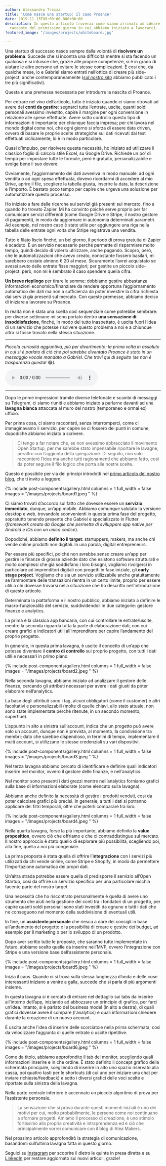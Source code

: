 ```yaml
---
author: Alessandro Trezza
title: 'Come nasce una startup: il caso Proance'
date: 2019-11-13T09:00:00.000+00:00
description: In questo articolo troverai come siamo arrivati ad ideare Proance e il
  racconto del primissimo giorno in cui abbiamo iniziato a lavorarci.
featured_image: "/images/projects/whiteboard.jpg"

---
```


Una startup di successo nasce sempre dalla volont&agrave; di **risolvere un problema**. Succede che si incontra una difficolt&agrave; mentre si sta facendo un qualcosa e si intuisce che, grazie alle proprie competenze, si &egrave; in grado di aiutare le altre persone ad evitare le stesse complicazioni. &Egrave; cos&igrave; che, da qualche mese, io e Gabriel siamo entrati nell’ottica di creare pi&ugrave; side-project, anche contemporaneamente ([*sul nostro sito*](https://www.aleamakers.com "Homepage Alea Makers") abbiamo pubblicato i tre pi&ugrave; significativi).

Questa &egrave; una premessa necessaria per introdurre la nascita di Proance.

Per entrare nel vivo dell’articolo, tutto &egrave; iniziato quando ci siamo ritrovati ad avere dei **conti da gestire**\: segnarci tutte l’entrate, uscite, quanti soldi personali avessimo investito, capire il margine per ogni conversione in relazione alle spese effettuate. Avere sotto controllo questo tipo di informazioni &egrave; importante per chiunque faccia impresa; per chi lavora nel mondo digital come noi, che ogni giorno si sforza di essere data driven, ovvero di basare le proprie scelte strategiche sui dati ricevuti dai test effettuati ciclicamente, lo &egrave; in modo particolare.

Quasi d’impulso, per risolvere questa necessit&agrave;, ho iniziato ad utilizzare il classico foglio di calcolo stile Excel, su Google Drive. Richiede un po’ di tempo per impostare tutte le formule, per&ograve; &egrave; gratuito, personalizzabile e svolge bene il suo dovere.

Ovviamente, l’aggiornamento dei dati avveniva in modo manuale: ad ogni vendita o ad ogni spesa effettuata, dovevo ricordarmi di accedere al mio Drive, aprire il file, scegliere la tabella giusta, inserire la data, la descrizione e l’importo. &Egrave; bastato poco tempo per capire che urgeva una soluzione per automatizzare questo processo.

Ho iniziato a fare delle ricerche sui servizi gi&agrave; presenti sul mercato, fino a quando ho trovato Zapier. Mi ha convinto poich&eacute; serve proprio per far comunicare servizi differenti (come Google Drive e Stripe, il nostro gestore di pagamenti), in modo da aggiornare in autonomia determinati parametri. Ad esempio, nel nostro caso &egrave; stato utile per aggiungere una riga nella tabella delle entrate ogni volta che Stripe registrava una vendita.

Tutto &egrave; filato liscio finch&eacute;, un bel giorno, il periodo di prova gratuita di Zapier &egrave; scaduto. &Egrave; un servizio necessario perch&eacute; permette di risparmiare molto tempo, quindi decido di volerlo utilizzare, anche pagando. Scopro, per&ograve;, che le automatizzazioni che avevo creato, nonostante fossero basilari, mi sarebbero costate almeno € 20 al mese. Sicuramente l’avrei acquistato se avessi avuto delle entrate fisse maggiori; per gestire un piccolo side-project, per&ograve;, non mi &egrave; sembrato il caso spendere quella cifra.

**Un breve riepilogo** per tirare le somme: dobbiamo gestire abbastanza informazioni economico/finanziare da rendere opportuna l’aggiornamento automatico dei dati ma non a sufficienza da poter investire la cifra richiesta dai servizi gi&agrave; presenti sul mercato. Con queste premesse, abbiamo deciso di iniziare a lavorare su Proance.

In realt&agrave; non &egrave; stata una scelta cos&igrave; sequenziale come potrebbe sembrare: per diverse settimane mi sono portato dentro **una sensazione di insoddisfazione**, finch&eacute;, in modo del tutto inaspettato, &egrave; uscita fuori l’idea di un servizio che potesse risolvere questo problema a noi e a chiunque altro si fosse trovato nella stessa situazione.

---

*Piccola curiosit&agrave; aggiuntiva, pi&ugrave; per divertimento: la prima volta in assoluto in cui si &egrave; parlato di ci&ograve; che poi sarebbe diventato Proance &egrave; stato in un messaggio vocale mandato a Gabriel. Che trovi qui di seguito (se non &egrave; trasparenza questa\!* 😂*).*

<audio controls=""><source type="audio/wav" src="/images/projects/vocale_proance.wav" /> &lt;source src="/images/projects/vocale_proance.mp3&rdquo; type="audio/mp3&rdquo;&gt; Your browser does not support the audio element.</audio>

---

Dopo le prime impressioni tramite diverse telefonate e scambi di messaggi su Telegram, ci siamo riuniti e abbiamo iniziato a parlarne davanti ad una **lavagna bianca** attaccata al muro del nostro (temporaneo e ormai ex) ufficio.

Per prima cosa, ci siamo raccontati, senza interromperci, come ci immaginavamo il servizio, per capire se ci fossero dei punti in comune, dopodich&eacute; abbiamo iniziato a scrivere.

> Ci tengo a far notare che, se non avessimo abbracciato il movimento Open Startup, per me sarebbe stato impensabile riportare le lavagne, peraltro con l’aggiunta della spiegazione. Di seguito, non solo racconter&ograve; l’idea ma anche tutti ragionamenti che abbiamo fatto, cos&igrave; da poter seguire il filo logico che porta alle nostre scelte.

Questo &egrave; possibile per via dei principi introdotti nel [primo articolo del nostro blog](https://www.aleamakers.com/blog/ci-uniamo-al-movimento-open-startup-we-grow-we-make-we-share "Articolo &quot;Ci uniamo al movimento Open Startup&quot; dal blog di Alea Makers"), che ti invito a leggere.

{% include post-components/gallery.html columns = 1 full_width = false images = "/images/projects/board1.jpeg " %}

Ci siamo trovati d’accordo sul fatto che dovesse essere un **servizio immediato**, dunque, un’app mobile. Abbiamo comunque valutato la versione desktop e web, trovandole sconvenienti in questa prima fase del progetto, sopratutto tenendo presente che Gabriel &egrave; specializzato in Flutter (*framework creato da Google che permette di sviluppare app native per Android e iOs con un unico codice*).

Dopodich&eacute;, abbiamo **definito il target**\: startuppers, makers, ma anche chi vende online prodotti non digitali. In una parola, digital entrepreneurs.

Per essere pi&ugrave; specifici, poich&eacute; non avrebbe senso creare un’app per gestire le finanze di grosse aziende dato che esistono software strutturati e molto complessi che gi&agrave; soddisfano i loro bisogni, vogliamo rivolgerci in particolare ad imprenditori digitali con progetti in fase iniziale, gli **early stage project**. Vogliamo che sia un servizio utilizzabile anche gratuitamente se l’ammontare delle transazioni rientra in un certo limite, proprio per essere utili a chi dovesse trovarsi nella situazione che ho descritto nell’introduzione di questo articolo.

Determinata la piattaforma e il nostro pubblico, abbiamo iniziato a definire le macro-funzionalit&agrave; del servizio, suddividendoli in due categorie: gestore finanze e analytics.

La prima &egrave; la classica app bancaria, con cui controllare le entrate/uscite, mentre la seconda riguarda tutta la parte di elaborazione dati, con cui creare grafici e indicatori utili all’imprenditore per capire l’andamento del proprio progetto.

In generale, in questa prima lavagna, &egrave; uscito il concetto di un’app che potesse diventare il **centro di controllo** sul proprio progetto, con tutti i dati utili e necessari in primo piano.

{% include post-components/gallery.html columns = 1 full_width = false images = "/images/projects/board2.jpeg " %}

Nella seconda lavagna, abbiamo iniziato ad analizzare il gestore delle finanze, cercando gli attributi necessari per avere i dati giusti da poter elaborare nell’analytics.

La base degli attributi sono i tag, alcuni obbligatori (come il customer) e altri facoltativi e personalizzabili (molte di quelle chiavi, allo stato attuale, non sono state implementate perch&eacute; ritenute, in un secondo momento, superflue).

L’appunto in alto a sinistra sull’account, indica che un progetto pu&ograve; avere solo un account, dunque non &egrave; prevista, al momento, la condivisione tra membri; dato che sarebbe dispendioso, in termini di tempo, implementare il multi account, si utilizzano le stesse credenziali su vari dispositivi.

{% include post-components/gallery.html columns = 1 full_width = false images = "/images/projects/board3.jpeg " %}

Nel terza lavagna abbiamo cercato di identificare e definire quali indicatori inserire nel monitor, ovvero il gestore delle finanze, e nell’analytics.

Nel monitor sono presenti i dati grezzi mentre nell’analytics forniamo grafici sulla base di informazioni elaborate (come elencato sulla lavagna).

Abbiamo anche definito la necessit&agrave; di gestire i prodotti venduti, cos&igrave; da poter calcolare grafici pi&ugrave; precisi. In generale, a tutti i dati si potranno applicare dei filtri temporali, oltre che poterli comparare tra loro.

{% include post-components/gallery.html columns = 1 full_width = false images = "/images/projects/board4.jpeg " %}

Nella quarta lavagna, forse la pi&ugrave; importante, abbiamo definito la **value proposition**, ovvero ci&ograve; che offriamo e che ci contraddistingue sul mercato. Il nostro approccio &egrave; stato quello di esplorare pi&ugrave; possibilit&agrave;, scegliendo poi, alla fine, quella a noi pi&ugrave; congeniale.

La prima proposta &egrave; stata quella di offrire l’**integrazione** con i servizi pi&ugrave; utilizzati da chi vende online, come Stripe e Shopify, in modo da permettere l’importazione automatica dei propri dati.

Un’altra strada potrebbe essere quella di predisporre il servizio all’Open Startup, cos&igrave; da offrire un servizio specifico per una particolare nicchia facente parte del nostro target.

Una necessit&agrave; che ho riscontrato personalmente &egrave; quella di avere uno strumento che aiuti nella gestione dei conti tra i fondatori di un progetto, per capire quanti soldi personali sono stati investiti da ognuno e tutti i dati che ne conseguono nel momento della suddivisione di eventuali utili.

In fine, un **assistente personale** che riesca a dare dei consigli in base all’andamento del progetto e la possibilit&agrave; di creare e gestire dei budget, ad esempio per il marketing o per lo sviluppo di un prodotto.

Dopo aver scritto tutte le proposte, che saranno tutte implementate in futuro, abbiamo scelto quelle da inserire nell’MVP, ovvero l’integrazione con Stripe e una versione base dell’assistente personale.

{% include post-components/gallery.html columns = 1 full_width = false images = "/images/projects/board5.jpeg " %}

Inizia il caos. Quando ci si trova sulla stessa lunghezza d’onda e delle cose interessanti iniziano a venire a galla, succede che si parla di pi&ugrave; argomenti insieme.

In questa lavagna si &egrave; cercato di entrare nel dettaglio sui tabs da inserire all’interno dell’app, iniziando ad abbozzare un principio di grafica, per farci un’idea. Intanto, si &egrave; parlato del business model (in alto a destra), di quali grafici dovesse avere il compare (l’analytics) e quali informazioni chiedere durante la creazione di un nuovo account.

&Egrave; uscita anche l’idea di inserire delle scorciatoie nella prima schermata, cos&igrave; da velocizzare l’aggiunta di quelle entrate o uscite ripetitive.

{% include post-components/gallery.html columns = 1 full_width = false images = "/images/projects/board6.jpeg " %}

Come da titolo, abbiamo approfondito il tab del monitor, scegliendo quali informazioni inserire e in che ordine. &Egrave; stato definito il concept grafico della schermata principale, scegliendo di inserire in alto uno spazio riservato alla cassa, poi quattro tasti per le shortcuts (di cui uno per iniziare una chat per inviare richieste/feedback) e sotto i diversi grafici delle voci scelte e riportate sulla sinistra della lavagna.

Nella parte centrale inferiore &egrave; accennato un piccolo algoritmo di prova per l’assistente personale.

> La sensazione che si prova durante questi momenti iniziali &egrave; uno dei motivi per cui, molto probabilmente, le persone come noi continuano a sfornare progetti. Amiamo il processo di creazione, &egrave; uno stimolo fortissimo alla propria creativit&agrave; e intraprendenza ed &egrave; ci&ograve; che principalmente vorrei comunicare con il blog di Alea Makers.

Nel prossimo articolo approfondir&ograve; la strategia di comunicazione, basandomi sull’ultima lavagna fatta in questo giorno.

Seguici su [Instagram](https://www.instagram.com/aleamakers/ "Profilo Instagram di Alea Makers") per scoprire il dietro le quinte in presa diretta e su [LinkedIn](https://www.linkedin.com/company/aleamakers/ "Profilo LinkedIn di Alea Makers") per restare aggiornato sui nuovi articoli, grazie\!